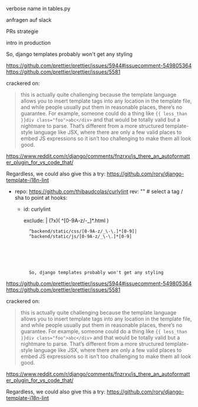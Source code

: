 

verbose name in tables.py


anfragen auf slack


PRs strategie


intro in production






So, django templates probably won't get any styling

https://github.com/prettier/prettier/issues/5944#issuecomment-549805364
https://github.com/prettier/prettier/issues/5581

crackered on:

>    this is actually quite challenging because the template language allows you to insert template tags into any location in the template file, and while people usually put them in reasonable places, there’s no guarantee. For example, someone could do a thing like `{{ less_than }}div class="foo">abc</div>` and that would be totally valid but a nightmare to parse.
>    That’s different from a more structured template-style language like JSX, where there are only a few valid places to embed JS expressions so it isn’t too challenging to make them all look good.

https://www.reddit.com/r/django/comments/fnzrxv/is_there_an_autoformatter_plugin_for_vs_code_that/



Regardless, we could also give this a try:
https://github.com/rory/django-template-i18n-lint





  - repo: https://github.com/thibaudcolas/curlylint
    rev: "" # select a tag / sha to point at
    hooks:
      - id: curlylint







        exclude: |
          (?x)(
              ^[0-9A-z/-_]*.html
          )





              ^backend/static/css/[0-9A-z/_\-\.]*[0-9]|
              ^backend/static/js/[0-9A-z/_\-\.]*[0-9]






              So, django templates probably won't get any styling

https://github.com/prettier/prettier/issues/5944#issuecomment-549805364
https://github.com/prettier/prettier/issues/5581

crackered on:

>    this is actually quite challenging because the template language allows you to insert template tags into any location in the template file, and while people usually put them in reasonable places, there’s no guarantee. For example, someone could do a thing like `{{ less_than }}div class="foo">abc</div>` and that would be totally valid but a nightmare to parse.
>    That’s different from a more structured template-style language like JSX, where there are only a few valid places to embed JS expressions so it isn’t too challenging to make them all look good.

https://www.reddit.com/r/django/comments/fnzrxv/is_there_an_autoformatter_plugin_for_vs_code_that/



Regardless, we could also give this a try:
https://github.com/rory/django-template-i18n-lint
